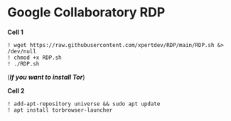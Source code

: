 # Google Collaboratory RDP

**Cell 1**
```
! wget https://raw.githubusercontent.com/xpertdev/RDP/main/RDP.sh &> /dev/null
! chmod +x RDP.sh
! ./RDP.sh
```
(**_If you want to install Tor_**)

**Cell 2**
```
! add-apt-repository universe && sudo apt update
! apt install torbrowser-launcher
```
